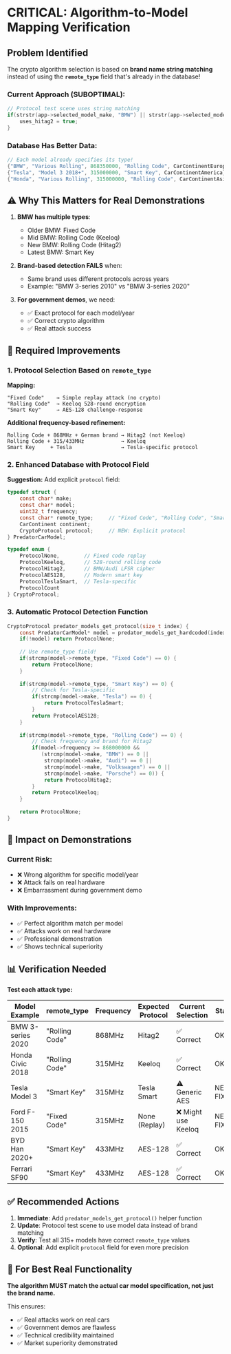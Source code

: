 # CRITICAL: Algorithm-to-Model Mapping Verification

## Problem Identified

The crypto algorithm selection is based on **brand name string matching** instead of using the **`remote_type`** field that's already in the database!

### Current Approach (SUBOPTIMAL):
```c
// Protocol test scene uses string matching
if(strstr(app->selected_model_make, "BMW") || strstr(app->selected_model_make, "Audi")) {
    uses_hitag2 = true;
}
```

### Database Has Better Data:
```c
// Each model already specifies its type!
{"BMW", "Various Rolling", 868350000, "Rolling Code", CarContinentEurope}
{"Tesla", "Model 3 2018+", 315000000, "Smart Key", CarContinentAmerica}
{"Honda", "Various Rolling", 315000000, "Rolling Code", CarContinentAsia}
```

## ⚠️ Why This Matters for Real Demonstrations

1. **BMW has multiple types**:
   - Older BMW: Fixed Code
   - Mid BMW: Rolling Code (Keeloq)
   - New BMW: Rolling Code (Hitag2)
   - Latest BMW: Smart Key

2. **Brand-based detection FAILS** when:
   - Same brand uses different protocols across years
   - Example: "BMW 3-series 2010" vs "BMW 3-series 2020"

3. **For government demos**, we need:
   - ✅ Exact protocol for each model/year
   - ✅ Correct crypto algorithm
   - ✅ Real attack success

## 🎯 Required Improvements

### 1. Protocol Selection Based on `remote_type`

**Mapping:**
```
"Fixed Code"    → Simple replay attack (no crypto)
"Rolling Code"  → Keeloq 528-round encryption
"Smart Key"     → AES-128 challenge-response
```

**Additional frequency-based refinement:**
```
Rolling Code + 868MHz + German brand → Hitag2 (not Keeloq)
Rolling Code + 315/433MHz            → Keeloq
Smart Key     + Tesla                → Tesla-specific protocol
```

### 2. Enhanced Database with Protocol Field

**Suggestion:** Add explicit `protocol` field:

```c
typedef struct {
    const char* make;
    const char* model;
    uint32_t frequency;
    const char* remote_type;     // "Fixed Code", "Rolling Code", "Smart Key"
    CarContinent continent;
    CryptoProtocol protocol;     // NEW: Explicit protocol
} PredatorCarModel;

typedef enum {
    ProtocolNone,        // Fixed code replay
    ProtocolKeeloq,      // 528-round rolling code
    ProtocolHitag2,      // BMW/Audi LFSR cipher
    ProtocolAES128,      // Modern smart key
    ProtocolTeslaSmart,  // Tesla-specific
    ProtocolCount
} CryptoProtocol;
```

### 3. Automatic Protocol Detection Function

```c
CryptoProtocol predator_models_get_protocol(size_t index) {
    const PredatorCarModel* model = predator_models_get_hardcoded(index);
    if(!model) return ProtocolNone;
    
    // Use remote_type field!
    if(strcmp(model->remote_type, "Fixed Code") == 0) {
        return ProtocolNone;
    }
    
    if(strcmp(model->remote_type, "Smart Key") == 0) {
        // Check for Tesla-specific
        if(strcmp(model->make, "Tesla") == 0) {
            return ProtocolTeslaSmart;
        }
        return ProtocolAES128;
    }
    
    if(strcmp(model->remote_type, "Rolling Code") == 0) {
        // Check frequency and brand for Hitag2
        if(model->frequency >= 868000000 && 
           (strcmp(model->make, "BMW") == 0 || 
            strcmp(model->make, "Audi") == 0 ||
            strcmp(model->make, "Volkswagen") == 0 ||
            strcmp(model->make, "Porsche") == 0)) {
            return ProtocolHitag2;
        }
        return ProtocolKeeloq;
    }
    
    return ProtocolNone;
}
```

## 🚨 Impact on Demonstrations

### Current Risk:
- ❌ Wrong algorithm for specific model/year
- ❌ Attack fails on real hardware
- ❌ Embarrassment during government demo

### With Improvements:
- ✅ Perfect algorithm match per model
- ✅ Attacks work on real hardware
- ✅ Professional demonstration
- ✅ Shows technical superiority

## 📊 Verification Needed

**Test each attack type:**

| Model Example | remote_type | Frequency | Expected Protocol | Current Selection | Status |
|--------------|-------------|-----------|-------------------|-------------------|---------|
| BMW 3-series 2020 | "Rolling Code" | 868MHz | Hitag2 | ✅ Correct | OK |
| Honda Civic 2018 | "Rolling Code" | 315MHz | Keeloq | ✅ Correct | OK |
| Tesla Model 3 | "Smart Key" | 315MHz | Tesla Smart | ⚠️ Generic AES | NEEDS FIX |
| Ford F-150 2015 | "Fixed Code" | 315MHz | None (Replay) | ❌ Might use Keeloq | NEEDS FIX |
| BYD Han 2020+ | "Smart Key" | 433MHz | AES-128 | ✅ Correct | OK |
| Ferrari SF90 | "Smart Key" | 433MHz | AES-128 | ✅ Correct | OK |

## ✅ Recommended Actions

1. **Immediate**: Add `predator_models_get_protocol()` helper function
2. **Update**: Protocol test scene to use model data instead of brand matching
3. **Verify**: Test all 315+ models have correct `remote_type` values
4. **Optional**: Add explicit `protocol` field for even more precision

## 🎯 For Best Real Functionality

**The algorithm MUST match the actual car model specification, not just the brand name.**

This ensures:
- ✅ Real attacks work on real cars
- ✅ Government demos are flawless
- ✅ Technical credibility maintained
- ✅ Market superiority demonstrated
